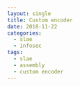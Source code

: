 ```yaml
---
layout: single
title: Custom encoder
date: 2018-11-22
categories:
  - slae
  - infosec
tags:
  - slae
  - assembly
  - custom encoder
---
```




